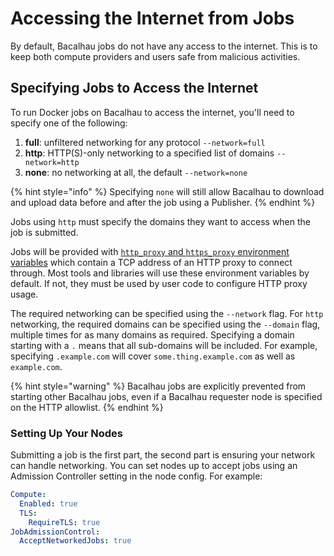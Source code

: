 # Accessing the Internet from Jobs

By default, Bacalhau jobs do not have any access to the internet. This is to keep both compute providers and users safe from malicious activities.

## Specifying Jobs to Access the Internet

To run Docker jobs on Bacalhau to access the internet, you'll need to specify one of the following:

1. **full**: unfiltered networking for any protocol `--network=full`
2. **http**: HTTP(S)-only networking to a specified list of domains `--network=http`
3. **none**: no networking at all, the default `--network=none`

{% hint style="info" %}
Specifying `none` will still allow Bacalhau to download and upload data before and after the job using a Publisher.
{% endhint %}

Jobs using `http` must specify the domains they want to access when the job is submitted.

Jobs will be provided with [`http_proxy` and `https_proxy` environment variables](https://about.gitlab.com/blog/2021/01/27/we-need-to-talk-no-proxy/) which contain a TCP address of an HTTP proxy to connect through. Most tools and libraries will use these environment variables by default. If not, they must be used by user code to configure HTTP proxy usage.

The required networking can be specified using the `--network` flag. For `http` networking, the required domains can be specified using the `--domain` flag, multiple times for as many domains as required. Specifying a domain starting with a `.` means that all sub-domains will be included. For example, specifying `.example.com` will cover `some.thing.example.com` as well as `example.com`.

{% hint style="warning" %}
Bacalhau jobs are explicitly prevented from starting other Bacalhau jobs, even if a Bacalhau requester node is specified on the HTTP allowlist.
{% endhint %}

### Setting Up Your Nodes
Submitting a job is the first part, the second part is ensuring your network can handle networking. You can set nodes up to accept jobs using an Admission Controller setting in the node config. For example:
```yaml
Compute:
  Enabled: true
  TLS:
    RequireTLS: true
JobAdmissionControl:
  AcceptNetworkedJobs: true
```
